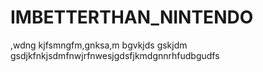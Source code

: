 # IMBETTERTHAN_NINTENDO
,wdng kjfsmngfm,gnksa,m bgvkjds gskjdm gsdjkfnkjsdmfnwjrfnwesjgdsfjkmdgnnrhfudbgudfs
